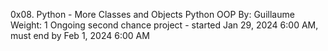 0x08. Python - More Classes and Objects
Python
OOP
 By: Guillaume
 Weight: 1
 Ongoing second chance project - started Jan 29, 2024 6:00 AM, must end by Feb 1, 2024 6:00 AM
